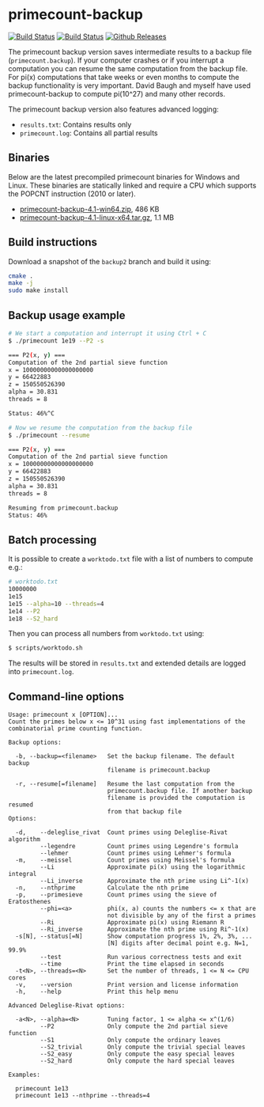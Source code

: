 # primecount-backup

[![Build Status](https://travis-ci.org/kimwalisch/primecount.svg)](https://travis-ci.org/kimwalisch/primecount)
[![Build Status](https://ci.appveyor.com/api/projects/status/github/kimwalisch/primecount?branch=master&svg=true)](https://ci.appveyor.com/project/kimwalisch/primecount)
[![Github Releases](https://img.shields.io/github/release/kimwalisch/primecount.svg)](https://github.com/kimwalisch/primecount/releases)

The primecount backup version saves intermediate results to a backup file (```primecount.backup```).
If your computer crashes or if you interrupt a computation you can resume
the same computation from the backup file. For pi(x) computations that
take weeks or even months to compute the backup functionality is very
important. David Baugh and myself have used primecount-backup to compute
pi(10^27) and many other records.

The primecount backup version also features advanced logging:

* ```results.txt```: Contains results only
* ```primecount.log```: Contains all partial results

## Binaries

Below are the latest precompiled primecount binaries for
Windows and Linux. These binaries are statically linked and
require a CPU which supports the POPCNT instruction (2010 or
later).

* [primecount-backup-4.1-win64.zip](https://github.com/kimwalisch/primecount/releases/download/v4.1/primecount-backup-4.1-win64.zip), 486 KB
* [primecount-backup-4.1-linux-x64.tar.gz](https://github.com/kimwalisch/primecount/releases/download/v4.1/primecount-backup-4.1-linux-x64.tar.gz), 1.1 MB

## Build instructions

Download a snapshot of the ```backup2``` branch and build it using:

```sh
cmake .
make -j
sudo make install
```

## Backup usage example

```sh
# We start a computation and interrupt it using Ctrl + C
$ ./primecount 1e19 --P2 -s

=== P2(x, y) ===
Computation of the 2nd partial sieve function
x = 10000000000000000000
y = 66422883
z = 150550526390
alpha = 30.831
threads = 8

Status: 46%^C
```

```sh
# Now we resume the computation from the backup file
$ ./primecount --resume

=== P2(x, y) ===
Computation of the 2nd partial sieve function
x = 10000000000000000000
y = 66422883
z = 150550526390
alpha = 30.831
threads = 8

Resuming from primecount.backup
Status: 46%
```

## Batch processing

It is possible to create a ```worktodo.txt``` file with a list of
numbers to compute e.g.:

```sh
# worktodo.txt
10000000
1e15
1e15 --alpha=10 --threads=4
1e14 --P2
1e18 --S2_hard
```

Then you can process all numbers from ```worktodo.txt``` using:

```sh
$ scripts/worktodo.sh
```

The results will be stored in ```results.txt``` and extended
details are logged into ```primecount.log```.

## Command-line options

```
Usage: primecount x [OPTION]...
Count the primes below x <= 10^31 using fast implementations of the
combinatorial prime counting function.

Backup options:

  -b, --backup=<filename>   Set the backup filename. The default backup
                            filename is primecount.backup

  -r, --resume[=filename]   Resume the last computation from the
                            primecount.backup file. If another backup
                            filename is provided the computation is resumed
                            from that backup file
Options:

  -d,    --deleglise_rivat  Count primes using Deleglise-Rivat algorithm
         --legendre         Count primes using Legendre's formula
         --lehmer           Count primes using Lehmer's formula
  -m,    --meissel          Count primes using Meissel's formula
         --Li               Approximate pi(x) using the logarithmic integral
         --Li_inverse       Approximate the nth prime using Li^-1(x)
  -n,    --nthprime         Calculate the nth prime
  -p,    --primesieve       Count primes using the sieve of Eratosthenes
         --phi=<a>          phi(x, a) counts the numbers <= x that are
                            not divisible by any of the first a primes
         --Ri               Approximate pi(x) using Riemann R
         --Ri_inverse       Approximate the nth prime using Ri^-1(x)
  -s[N], --status[=N]       Show computation progress 1%, 2%, 3%, ...
                            [N] digits after decimal point e.g. N=1, 99.9%
         --test             Run various correctness tests and exit
         --time             Print the time elapsed in seconds
  -t<N>, --threads=<N>      Set the number of threads, 1 <= N <= CPU cores
  -v,    --version          Print version and license information
  -h,    --help             Print this help menu

Advanced Deleglise-Rivat options:

  -a<N>, --alpha=<N>        Tuning factor, 1 <= alpha <= x^(1/6)
         --P2               Only compute the 2nd partial sieve function
         --S1               Only compute the ordinary leaves
         --S2_trivial       Only compute the trivial special leaves
         --S2_easy          Only compute the easy special leaves
         --S2_hard          Only compute the hard special leaves

Examples:

  primecount 1e13
  primecount 1e13 --nthprime --threads=4
```
